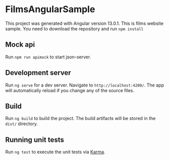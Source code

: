 # FilmsAngularSample

This project was generated with Angular version 13.0.1. This is films website sample. You need to download the repository and run `npm install`

## Mock api

Run `npm run apimock` to start json-server.

## Development server

Run `ng serve` for a dev server. Navigate to `http://localhost:4200/`. The app will automatically reload if you change any of the source files.

## Build

Run `ng build` to build the project. The build artifacts will be stored in the `dist/` directory.

## Running unit tests

Run `ng test` to execute the unit tests via [Karma](https://karma-runner.github.io).



